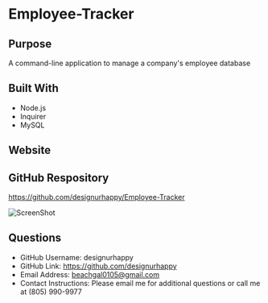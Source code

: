 # Employee-Tracker

## Purpose
A command-line application to manage a company's employee database


## Built With
* Node.js
* Inquirer
* MySQL

## Website


## GitHub Respository
https://github.com/designurhappy/Employee-Tracker

![ScreenShot](./.JPG)


## Questions
* GitHub Username: designurhappy
* GitHub Link: https://github.com/designurhappy
* Email Address: beachgal0105@gmail.com
* Contact Instructions: Please email me for additional questions or call me at (805) 990-9977
